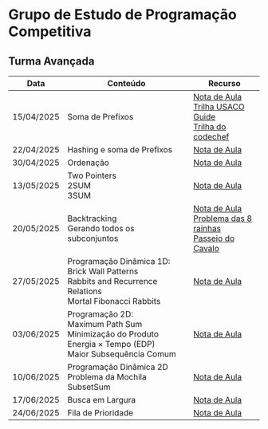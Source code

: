 # Grupo de Estudo de Programação Competitiva 

## Turma Avançada


| Data | Conteúdo | Recurso |
|------|----------|---------|
|  15/04/2025    | Soma de Prefixos | [Nota de Aula](Soma_de_Prefixo.pdf) <br> [Trilha USACO Guide](https://usaco.guide/silver/prefix-sums?lang=cpp) <br> [Trilha do codechef](https://www.codechef.com/pre/acticprefix-sums)|
| 22/04/2025     | Hashing e soma de Prefixos        |  [Nota de Aula](Hashing_e_prefixsum.pdf) |
| 30/04/2025   | Ordenação | [Nota de Aula](Ordenação.pdf) |
| 13/05/2025  | Two Pointers <br> 2SUM <br> 3SUM | [Nota de Aula](Two_pointer_and__Binary_Search.pdf) |
| 20/05/2025  | Backtracking <br> Gerando todos os subconjuntos| [Nota de Aula](Backtracking.pdf) <br> [Problema das 8 rainhas](https://marathoncode.blogspot.com/2012/06/importancia-de-algoritmos-eficientes.html) <br> [Passeio do Cavalo](https://marathoncode.blogspot.com/2012/05/algoritmos-de-tentativa-e-erro.html)|
| 27/05/2025 | Programação Dinâmica 1D: Brick Wall Patterns <br> Rabbits and Recurrence Relations <br> Mortal Fibonacci Rabbits | [Nota de Aula](Programação_Dinâmica_1D.pdf) |
| 03/06/2025 | Programação 2D: <br> Maximum Path Sum <br> Minimização do Produto Energia × Tempo (EDP) <br> Maior Subsequência Comum | [Nota de Aula](Programação_Dinâmica_2D.pdf) |
| 10/06/2025 | Programação Dinâmica 2D <br> Problema da Mochila <br> SubsetSum | [Nota de Aula](Programação_Dinâmica_2D__Mochila___SubsetSum_.pdf) | 
| 17/06/2025 | Busca em Largura | [Nota de Aula](Grafos.pdf) |
| 24/06/2025 | Fila de Prioridade | [Nota de Aula](Fila_de_Prioridades.pdf) |
